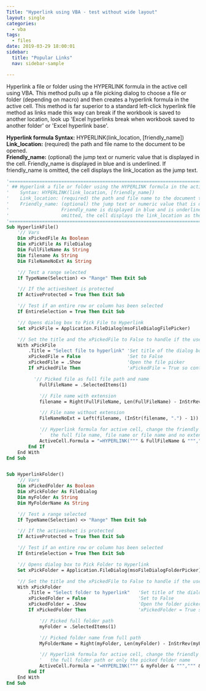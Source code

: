 ```yaml
---
Title: "Hyperlink using VBA - test without wide layout"
layout: single
categories:
  - vba
tags:
  - files
date: 2019-03-29 18:00:01
sidebar:
  title: "Popular Links"
  nav: sidebar-sample

---
```


Hyperlink a file or folder using the HYPERLINK formula  in the active cell using VBA. This method pulls up a file picking dialog to choose a file or folder (depending on macro) and then creates a hyperlink formula in the active cell. This method is far superior to a standard left-click hyperlink file method as links made this way can break if the workbook is saved to another location, look up 'Excel hyperlinks break when workbook saved to another folder' or 'Excel hyperlink base'.<br/>

**Hyperlink formula Syntax:** HYPERLINK(link_location, [friendly_name])<br/>
**Link_location:** (required) the path and file name to the document to be opened.<br/>
**Friendly_name:** (optional) the jump text or numeric value that is displayed in the cell. Friendly_name is displayed in blue and is underlined. If friendly_name is omitted, the cell displays the link_location as the jump text.<br/>

```vb
'==================================================================================================
' ## Hyperlink a file or folder using the HYPERLINK formula in the active cell using VBA
'    Syntax: HYPERLINK(link_location, [friendly_name])
'    Link_location: (required) the path and file name to the document to be opened.
'    Friendly_name: (optional) the jump text or numeric value that is displayed in the cell.
'                   Friendly_name is displayed in blue and is underlined. If friendly_name is
'                   omitted, the cell displays the link_location as the jump text.
'==================================================================================================
Sub HyperlinkFile()
    '// Vars
    Dim xPickedFile As Boolean
    Dim xPickFile As FileDialog
    Dim FullFileName As String
    Dim filename As String
    Dim FileNameNoExt As String

    '// Test a range selected
    If TypeName(Selection) <> "Range" Then Exit Sub

    '// If the activesheet is protected
    If ActiveProtected = True Then Exit Sub

    '// Test if an entire row or column has been selected
    If EntireSelection = True Then Exit Sub

    '// Opens dialog box to Pick File to Hyperlink
    Set xPickFile = Application.FileDialog(msoFileDialogFilePicker)

    '// Set the title and the xPickedFile to False to handle if the user cancels
    With xPickFile
        .Title = "Select file to hyperlink" 'Set title of the dialog box
        xPickedFile = False                 'Set to False
        xPickedFile = .Show                 'Open the file picker
        If xPickedFile Then                 'xPickedFile = True so continue with macro

          '// Picked file as full file path and name
            FullFileName = .SelectedItems(1)

            '// File name with extension
            filename = Right(FullFileName, Len(FullFileName) - InStrRev(FullFileName, "\"))

            '// File name without extension
            FileNameNoExt = Left(filename, (InStr(filename, ".") - 1))

            '// Hyperlink formula for active cell, change the friendly (display) name to either
            '   the full file name, file name or file name and no extension
            ActiveCell.Formula = "=HYPERLINK(""" & FullFileName & """,""" & FileNameNoExt & """)"
        End If
    End With
End Sub


Sub HyperlinkFolder()
    '// Vars
    Dim xPickedFolder As Boolean
    Dim xPickFolder As FileDialog
    Dim myFolder As String
    Dim MyFolderName As String

    '// Test a range selected
    If TypeName(Selection) <> "Range" Then Exit Sub

    '// If the activesheet is protected
    If ActiveProtected = True Then Exit Sub

    '// Test if an entire row or column has been selected
    If EntireSelection = True Then Exit Sub

    '// Opens dialog box to Pick Folder to Hyperlink
    Set xPickFolder = Application.FileDialog(msoFileDialogFolderPicker)

    '// Set the title and the xPickedFile to False to handle if the user cancels
    With xPickFolder
        .Title = "Select folder to hyperlink"   'Set title of the dialog box
        xPickedFolder = False                   'Set to False
        xPickedFolder = .Show                   'Open the folder picker
        If xPickedFolder Then                   'xPickedFolder = True so continue with macro

            '// Picked full folder path
            myFolder = .SelectedItems(1)

            '// Picked folder name from full path
            MyFolderName = Right(myFolder, Len(myFolder) - InStrRev(myFolder, "\"))

            '// Hyperlink formula for active cell, change the friendly (display) name to eithr
            '   the full folder path or only the picked folder name
            ActiveCell.Formula = "=HYPERLINK(""" & myFolder & """,""" & MyFolderName & """)"
        End If
    End With
End Sub
```
